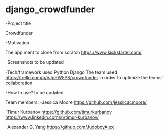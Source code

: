 # django_crowdfunder

-Project title 

Crowdfunder

-Motivation 

The app ment to clone from scratch https://www.kickstarter.com/

-Screanshots to be updated

-Tech/framework used Python Django The team used https://trello.com/b/eJp9W5PS/crowdfunder in order to optimize the teams' collaboration.

-How to use? to be updated

Team members: -Jessica Moore https://github.com/jessiicacmoore/

-Timur Kurbanov https://github.com/timurkurbanov https://www.linkedin.com/in/timur-kurbanov/

-Alexander G. Yang https://github.com/JudoboyAlex
